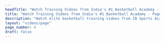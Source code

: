 ```yaml
---
headTitle: "Watch Training Videos from India's #1 Basketball Academy - Page 4 | IB Sports Academy"
title: "Watch Training Videos from India's #1 Basketball Academy - Page 4 | IB Sports Academy"
description: "Watch elite basketball training videos from IB Sports Academy. Learn NBA-level drills, youth coaching tips, and real game action from India's top basketball academy | Delhi's top basketball academy."
layout: "videos/page"
page_number: 4
draft: false
---
```

